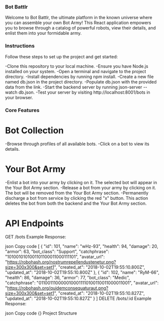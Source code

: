 ### Bot Battlr
Welcome to Bot Battlr, the ultimate platform in the known universe where you can assemble your own Bot Army! This React application empowers you to browse through a catalog of powerful robots, view their details, and enlist them into your formidable army.

### Instructions
Follow these steps to set up the project and get started:

-Clone this repository to your local machine.
-Ensure you have Node.js installed on your system.
-Open a terminal and navigate to the project directory.
-Install dependencies by running npm install.
-Create a new file named db.json in the project directory.
-Populate db.json with the provided data from the link.
-Start the backend server by running json-server --watch db.json.
-Test your server by visiting http://localhost:8001/bots in your browser.

### Core Features
# Bot Collection
-Browse through profiles of all available bots.
-Click on a bot to view its details.

# Your Bot Army
-Enlist a bot into your army by clicking on it. The selected bot will appear in the Your Bot Army section.
-Release a bot from your army by clicking on it. The bot will be removed from the Your Bot Army section.
-Permanently discharge a bot from service by clicking the red "x" button. This action deletes the bot from both the backend and the Your Bot Army section.

# API Endpoints
GET /bots
Example Response:

json
Copy code
[
  {
    "id": 101,
    "name": "wHz-93",
    "health": 94,
    "damage": 20,
    "armor": 63,
    "bot_class": "Support",
    "catchphrase": "1010010101001101100011000111101",
    "avatar_url": "https://robohash.org/nostrumrepellendustenetur.png?size=300x300&set=set1",
    "created_at": "2018-10-02T19:55:10.800Z",
    "updated_at": "2018-10-02T19:55:10.800Z"
  },
  {
    "id": 102,
    "name": "RyM-66",
    "health": 86,
    "damage": 36,
    "armor": 77,
    "bot_class": "Medic",
    "catchphrase": "0110011100000100011110100110011000011001",
    "avatar_url": "https://robohash.org/quidemconsequaturaut.png?size=300x300&set=set1",
    "created_at": "2018-10-02T19:55:10.827Z",
    "updated_at": "2018-10-02T19:55:10.827Z"
  }
]
DELETE /bots/:id
Example Response:

json
Copy code
{}
Project Structure